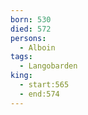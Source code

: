 ```yaml
---
born: 530
died: 572
persons:
  - Alboin
tags:
  - Langobarden
king: 
  - start:565
  - end:574
---
```

